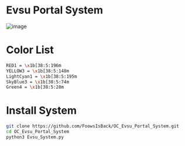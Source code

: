 # Evsu Portal System
![image](https://github.com/user-attachments/assets/7eeb2435-7337-4d83-b269-1dca2163a318)

# Color List
```sh
RED1 = \x1b[38:5:196m
YELLOW3 = \x1b[38:5:148m
LightCyan1 = \x1b[38:5:195m
SkyBlue3 = \x1b[38:5:74m
Green4 = \x1b[38:5:28m
```
# Install System
```sh
git clone https://github.com/FoowsIsBack/OC_Evsu_Portal_System.git
cd OC_Evsu_Portal_System
python3 Evsu_System.py
```

